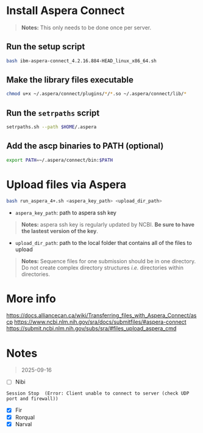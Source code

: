 # Install Aspera Connect
> **Notes:** This only needs to be done once per server.
## Run the setup script
```bash
bash ibm-aspera-connect_4.2.16.884-HEAD_linux_x86_64.sh
```
## Make the library files executable
```bash
chmod u+x ~/.aspera/connect/plugins/*/*.so ~/.aspera/connect/lib/*
```
## Run the `setrpaths` script
```bash
setrpaths.sh --path $HOME/.aspera
```
## Add the ascp binaries to PATH (optional)
```bash
export PATH=~/.aspera/connect/bin:$PATH
```

# Upload files via Aspera
```bash
bash run_aspera_4+.sh <aspera_key_path> <upload_dir_path>
```
* `aspera_key_path`: path to aspera ssh key
> **Notes:** aspera ssh key is regularly updated by NCBI. **Be sure to have the lastest version of the key**.
* `upload_dir_path`: path to the local folder that contains all of the files to upload
> **Notes:** Sequence files for one submission should be in one directory. Do not create complex directory structures *i.e.* directories within directories.

# More info
https://docs.alliancecan.ca/wiki/Transferring_files_with_Aspera_Connect/ascp
https://www.ncbi.nlm.nih.gov/sra/docs/submitfiles/#aspera-connect
https://submit.ncbi.nlm.nih.gov/subs/sra/#files_upload_aspera_cmd

# Notes
> 2025-09-16
- [ ] Nibi
```
Session Stop  (Error: Client unable to connect to server (check UDP port and firewall))
```
- [x] Fir
- [x] Rorqual
- [x] Narval
